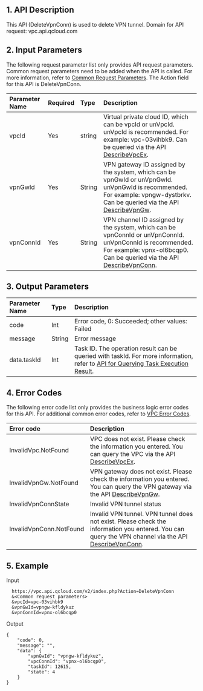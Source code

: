 ## 1. API Description

This API (DeleteVpnConn) is used to delete VPN tunnel.
Domain for API request: vpc.api.qcloud.com

## 2. Input Parameters

The following request parameter list only provides API request parameters. Common request parameters need to be added when the API is called. For more information, refer to [Common Request Parameters](https://intl.cloud.tencent.com/doc/api/372/4153). The Action field for this API is DeleteVpnConn.

| Parameter Name | Required | Type   | Description                                                  |
| :------------- | :------- | :----- | :----------------------------------------------------------- |
| vpcId          | Yes      | string | Virtual private cloud ID, which can be vpcId or unVpcId. unVpcId is recommended. For example: vpc-03vihbk9. Can be queried via the API [DescribeVpcEx](http://intl.cloud.tencent.com/doc/api/245/查询私有网络列表). |
| vpnGwId        | Yes      | String | VPN gateway ID assigned by the system, which can be vpnGwId or unVpnGwId. unVpnGwId is recommended. For example: vpngw-dystbrkv. Can be queried via the API [DescribeVpnGw](http://intl.cloud.tencent.com/doc/api/245/查询VPN网关列表). |
| vpnConnId      | Yes      | String | VPN channel ID assigned by the system, which can be vpnConnId or unVpnConnId. unVpnConnId is recommended. For example: vpnx-ol6bcqp0. Can be queried via the API [DescribeVpnConn](http://intl.cloud.tencent.com/document/product/215/5113). |

## 3. Output Parameters

| Parameter Name | Type   | Description                                                  |
| :------------- | :----- | :----------------------------------------------------------- |
| code           | Int    | Error code, 0: Succeeded; other values: Failed               |
| message        | String | Error message                                                |
| data.taskId    | Int    | Task ID. The operation result can be queried with taskId. For more information, refer to [API for Querying Task Execution Result](https://intl.cloud.tencent.com/doc/api/245/查询任务执行结果接口). |

## 4. Error Codes

The following error code list only provides the business logic error codes for this API. For additional common error codes, refer to [VPC Error Codes](https://intl.cloud.tencent.com/doc/api/245/4924).

| Error code              | Description                                                  |
| :---------------------- | :----------------------------------------------------------- |
| InvalidVpc.NotFound     | VPC does not exist. Please check the information you entered. You can query the VPC via the API [DescribeVpcEx](http://intl.cloud.tencent.com/doc/api/245/查询私有网络列表). |
| InvalidVpnGw.NotFound   | VPN gateway does not exist. Please check the information you entered. You can query the VPN gateway via the API [DescribeVpnGw](https://intl.cloud.tencent.com/doc/api/245/查询VPN网关列表?viewType=preview). |
| InvalidVpnConnState     | Invalid VPN tunnel status                                    |
| InvalidVpnConn.NotFound | Invalid VPN tunnel. VPN tunnel does not exist. Please check the information you entered. You can query the VPN channel via the API [DescribeVpnConn](http://intl.cloud.tencent.com/document/product/215/5113). |

## 5. Example

Input

```
  https://vpc.api.qcloud.com/v2/index.php?Action=DeleteVpnConn
  &<Common request parameters>
  &vpcId=vpc-03vihbk9
  &vpnGwId=vpngw-kfldykuz
  &vpnConnId=vpnx-ol6bcqp0
```

Output

```
{
    "code": 0,
    "message": "",
    "data": {
        "vpnGwId": "vpngw-kfldykuz",
        "vpcConnId": "vpnx-ol6bcqp0",
        "taskId": 12615,
        "state": 4
    }
}
```